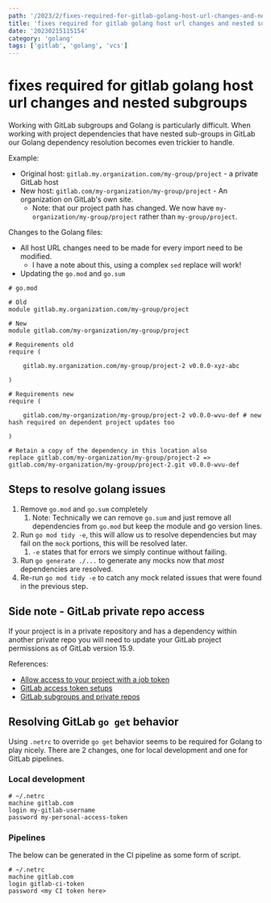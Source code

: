 ```yaml
---
path: '/2023/2/fixes-required-for-gitlab-golang-host-url-changes-and-nested-subgroups-20230215115154'
title: 'fixes required for gitlab golang host url changes and nested subgroups'
date: '20230215115154'
category: 'golang'
tags: ['gitlab', 'golang', 'vcs']
---
```


# fixes required for gitlab golang host url changes and nested subgroups
Working with GitLab subgroups and Golang is particularly difficult. When working
with project dependencies that have nested sub-groups in GitLab our Golang
dependency resolution becomes even trickier to handle.

Example:
* Original host: `gitlab.my.organization.com/my-group/project` - a private GitLab host
* New host: `gitlab.com/my-organization/my-group/project` - An organization on GitLab's own site.
    * Note: that our project path has changed. We now have `my-organization/my-group/project` rather than `my-group/project`.

Changes to the Golang files:
* All host URL changes need to be made for every import need to be modified.
    * I have a note about this, using a complex `sed` replace will work!
* Updating the `go.mod` and `go.sum`

```
# go.mod

# Old
module gitlab.my.organization.com/my-group/project

# New
module gitlab.com/my-organization/my-group/project

# Requirements old
require (

    gitlab.my.organization.com/my-group/project-2 v0.0.0-xyz-abc

)

# Requirements new
require (

    gitlab.com/my-organization/my-group/project-2 v0.0.0-wvu-def # new hash required on dependent project updates too

)

# Retain a copy of the dependency in this location also
replace gitlab.com/my-organization/my-group/project-2 => gitlab.com/my-organization/my-group/project-2.git v0.0.0-wvu-def
```

## Steps to resolve golang issues
1. Remove `go.mod` and `go.sum` completely
    1. Note: Technically we can remove `go.sum` and just remove all dependencies from `go.mod` but keep the module and go version lines.
1. Run `go mod tidy -e`, this will allow us to resolve dependencies but may fail on the `mock` portions, this will be resolved later.
    1. `-e` states that for errors we simply continue without failing.
1. Run `go generate ./...` to generate any mocks now that *most* dependencies are resolved.
1. Re-run `go mod tidy -e` to catch any mock related issues that were found in the previous step.

## Side note - GitLab private repo access
If your project is in a private repository and has a dependency within another private repo
you will need to update your GitLab project permissions as of GitLab version 15.9.

References:
* [Allow access to your project with a job token](https://docs.gitlab.com/ee/ci/jobs/ci_job_token.html#allow-access-to-your-project-with-a-job-token)
* [GitLab access token setups](https://penkovski.com/post/gitlab-subgroups-go-modules/)
* [GitLab subgroups and private repos](https://seankhliao.com/blog/12021-04-29-go-private-modules-in-gitlab/)

## Resolving GitLab `go get` behavior
Using `.netrc` to override `go get` behavior seems to be required for Golang to play nicely.
There are 2 changes, one for local development and one for GitLab pipelines.

### Local development
```
# ~/.netrc
machine gitlab.com
login my-gitlab-username
password my-personal-access-token
```

### Pipelines
The below can be generated in the CI pipeline as some form of script.

```
# ~/.netrc
machine gitlab.com
login gitlab-ci-token
password <my CI token here>
```
